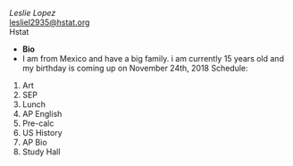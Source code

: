 _Leslie Lopez_  
lesliel2935@hstat.org  
Hstat  
* **Bio**
 * I am from Mexico and have a big family. i am currently 15 years old and my birthday is coming up on November 24th, 2018
Schedule:
1. Art
2. SEP
3. Lunch
4. AP English
5. Pre-calc
6. US History
7. AP Bio
8. Study Hall